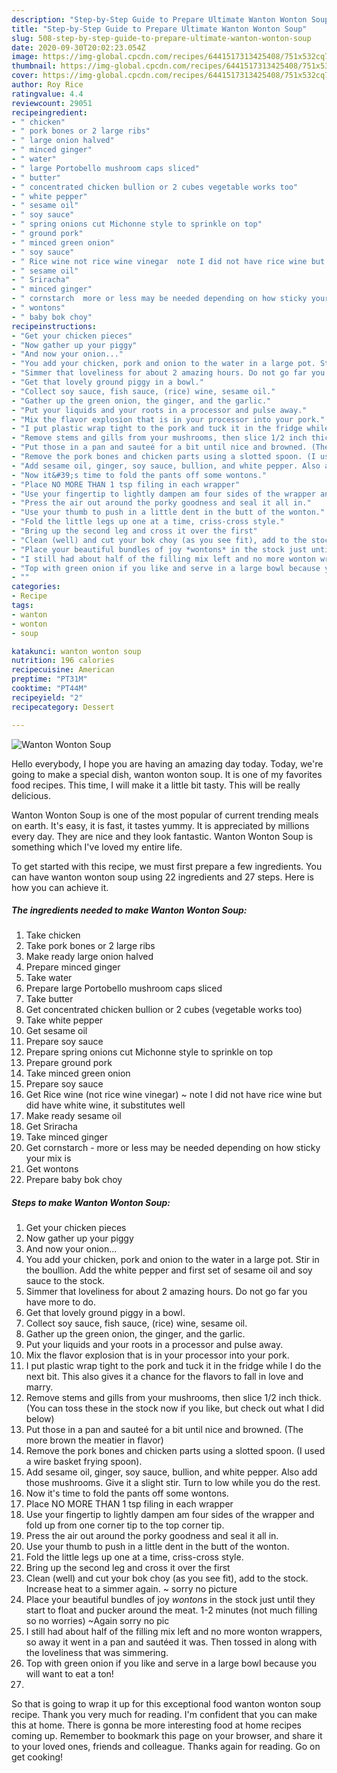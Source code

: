 ```yaml
---
description: "Step-by-Step Guide to Prepare Ultimate Wanton Wonton Soup"
title: "Step-by-Step Guide to Prepare Ultimate Wanton Wonton Soup"
slug: 508-step-by-step-guide-to-prepare-ultimate-wanton-wonton-soup
date: 2020-09-30T20:02:23.054Z
image: https://img-global.cpcdn.com/recipes/6441517313425408/751x532cq70/wanton-wonton-soup-recipe-main-photo.jpg
thumbnail: https://img-global.cpcdn.com/recipes/6441517313425408/751x532cq70/wanton-wonton-soup-recipe-main-photo.jpg
cover: https://img-global.cpcdn.com/recipes/6441517313425408/751x532cq70/wanton-wonton-soup-recipe-main-photo.jpg
author: Roy Rice
ratingvalue: 4.4
reviewcount: 29051
recipeingredient:
- " chicken"
- " pork bones or 2 large ribs"
- " large onion halved"
- " minced ginger"
- " water"
- " large Portobello mushroom caps sliced"
- " butter"
- " concentrated chicken bullion or 2 cubes vegetable works too"
- " white pepper"
- " sesame oil"
- " soy sauce"
- " spring onions cut Michonne style to sprinkle on top"
- " ground pork"
- " minced green onion"
- " soy sauce"
- " Rice wine not rice wine vinegar  note I did not have rice wine but did have white wine it substitutes well"
- " sesame oil"
- " Sriracha"
- " minced ginger"
- " cornstarch  more or less may be needed depending on how sticky your mix is"
- " wontons"
- " baby bok choy"
recipeinstructions:
- "Get your chicken pieces"
- "Now gather up your piggy"
- "And now your onion..."
- "You add your chicken, pork and onion to the water in a large pot. Stir in the boullion. Add the white pepper and first set of sesame oil and soy sauce to the stock."
- "Simmer that loveliness for about 2 amazing hours. Do not go far you have more to do."
- "Get that lovely ground piggy in a bowl."
- "Collect soy sauce, fish sauce, (rice) wine, sesame oil."
- "Gather up the green onion, the ginger, and the garlic."
- "Put your liquids and your roots in a processor and pulse away."
- "Mix the flavor explosion that is in your processor into your pork."
- "I put plastic wrap tight to the pork and tuck it in the fridge while I do the next bit. This also gives it a chance for the flavors to fall in love and marry."
- "Remove stems and gills from your mushrooms, then slice 1/2 inch thick. (You can toss these in the stock now if you like, but check out what I did below)"
- "Put those in a pan and sauteé for a bit until nice and browned. (The more brown the meatier in flavor)"
- "Remove the pork bones and chicken parts using a slotted spoon. (I used a wire basket frying spoon)."
- "Add sesame oil, ginger, soy sauce, bullion, and white pepper. Also add those mushrooms. Give it a slight stir. Turn to low while you do the rest."
- "Now it&#39;s time to fold the pants off some wontons."
- "Place NO MORE THAN 1 tsp filing in each wrapper"
- "Use your fingertip to lightly dampen am four sides of the wrapper and fold up from one corner tip to the top corner tip."
- "Press the air out around the porky goodness and seal it all in."
- "Use your thumb to push in a little dent in the butt of the wonton."
- "Fold the little legs up one at a time, criss-cross style."
- "Bring up the second leg and cross it over the first"
- "Clean (well) and cut your bok choy (as you see fit), add to the stock. Increase heat to a simmer again. ~ sorry no picture"
- "Place your beautiful bundles of joy *wontons* in the stock just until they start to float and pucker around the meat. 1-2 minutes (not much filling so no worries) ~Again sorry no pic"
- "I still had about half of the filling mix left and no more wonton wrappers, so away it went in a pan and sautéed it was. Then tossed in along with the loveliness that was simmering."
- "Top with green onion if you like and serve in a large bowl because you will want to eat a ton!"
- ""
categories:
- Recipe
tags:
- wanton
- wonton
- soup

katakunci: wanton wonton soup 
nutrition: 196 calories
recipecuisine: American
preptime: "PT31M"
cooktime: "PT44M"
recipeyield: "2"
recipecategory: Dessert

---
```



![Wanton Wonton Soup](https://img-global.cpcdn.com/recipes/6441517313425408/751x532cq70/wanton-wonton-soup-recipe-main-photo.jpg)

Hello everybody, I hope you are having an amazing day today. Today, we're going to make a special dish, wanton wonton soup. It is one of my favorites food recipes. This time, I will make it a little bit tasty. This will be really delicious.

Wanton Wonton Soup is one of the most popular of current trending meals on earth. It's easy, it is fast, it tastes yummy. It is appreciated by millions every day. They are nice and they look fantastic. Wanton Wonton Soup is something which I've loved my entire life.




To get started with this recipe, we must first prepare a few ingredients. You can have wanton wonton soup using 22 ingredients and 27 steps. Here is how you can achieve it.

<!--inarticleads1-->

##### The ingredients needed to make Wanton Wonton Soup:

1. Take  chicken
1. Take  pork bones or 2 large ribs
1. Make ready  large onion halved
1. Prepare  minced ginger
1. Take  water
1. Prepare  large Portobello mushroom caps sliced
1. Take  butter
1. Get  concentrated chicken bullion or 2 cubes (vegetable works too)
1. Take  white pepper
1. Get  sesame oil
1. Prepare  soy sauce
1. Prepare  spring onions cut Michonne style to sprinkle on top
1. Prepare  ground pork
1. Take  minced green onion
1. Prepare  soy sauce
1. Get  Rice wine (not rice wine vinegar) ~ note I did not have rice wine but did have white wine, it substitutes well
1. Make ready  sesame oil
1. Get  Sriracha
1. Take  minced ginger
1. Get  cornstarch - more or less may be needed depending on how sticky your mix is
1. Get  wontons
1. Prepare  baby bok choy




<!--inarticleads2-->

##### Steps to make Wanton Wonton Soup:

1. Get your chicken pieces
1. Now gather up your piggy
1. And now your onion...
1. You add your chicken, pork and onion to the water in a large pot. Stir in the boullion. Add the white pepper and first set of sesame oil and soy sauce to the stock.
1. Simmer that loveliness for about 2 amazing hours. Do not go far you have more to do.
1. Get that lovely ground piggy in a bowl.
1. Collect soy sauce, fish sauce, (rice) wine, sesame oil.
1. Gather up the green onion, the ginger, and the garlic.
1. Put your liquids and your roots in a processor and pulse away.
1. Mix the flavor explosion that is in your processor into your pork.
1. I put plastic wrap tight to the pork and tuck it in the fridge while I do the next bit. This also gives it a chance for the flavors to fall in love and marry.
1. Remove stems and gills from your mushrooms, then slice 1/2 inch thick. (You can toss these in the stock now if you like, but check out what I did below)
1. Put those in a pan and sauteé for a bit until nice and browned. (The more brown the meatier in flavor)
1. Remove the pork bones and chicken parts using a slotted spoon. (I used a wire basket frying spoon).
1. Add sesame oil, ginger, soy sauce, bullion, and white pepper. Also add those mushrooms. Give it a slight stir. Turn to low while you do the rest.
1. Now it&#39;s time to fold the pants off some wontons.
1. Place NO MORE THAN 1 tsp filing in each wrapper
1. Use your fingertip to lightly dampen am four sides of the wrapper and fold up from one corner tip to the top corner tip.
1. Press the air out around the porky goodness and seal it all in.
1. Use your thumb to push in a little dent in the butt of the wonton.
1. Fold the little legs up one at a time, criss-cross style.
1. Bring up the second leg and cross it over the first
1. Clean (well) and cut your bok choy (as you see fit), add to the stock. Increase heat to a simmer again. ~ sorry no picture
1. Place your beautiful bundles of joy *wontons* in the stock just until they start to float and pucker around the meat. 1-2 minutes (not much filling so no worries) ~Again sorry no pic
1. I still had about half of the filling mix left and no more wonton wrappers, so away it went in a pan and sautéed it was. Then tossed in along with the loveliness that was simmering.
1. Top with green onion if you like and serve in a large bowl because you will want to eat a ton!
1. 




So that is going to wrap it up for this exceptional food wanton wonton soup recipe. Thank you very much for reading. I'm confident that you can make this at home. There is gonna be more interesting food at home recipes coming up. Remember to bookmark this page on your browser, and share it to your loved ones, friends and colleague. Thanks again for reading. Go on get cooking!
